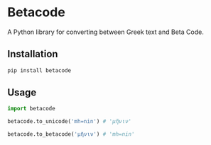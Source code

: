 # Betacode

A Python library for converting between Greek text and Beta Code.

## Installation

```bash
pip install betacode
```

## Usage

```python
import betacode

betacode.to_unicode('mh=nin') # 'μῆνιν'

betacode.to_betacode('μῆνιν') # 'mh=nin'

```
